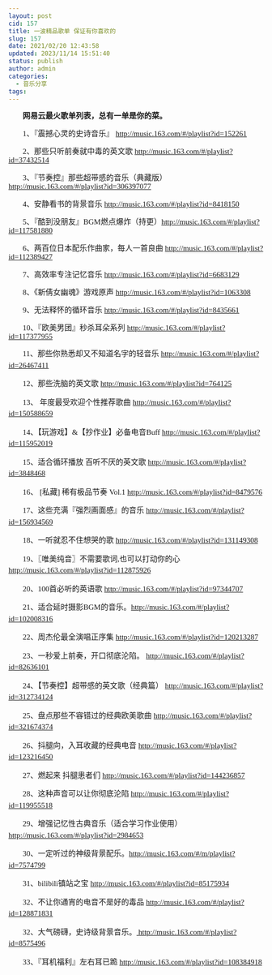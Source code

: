 ```yaml
---
layout: post
cid: 157
title: 一波精品歌单 保证有你喜欢的
slug: 157
date: 2021/02/20 12:43:58
updated: 2023/11/14 15:51:40
status: publish
author: admin
categories: 
  - 音乐分享
tags: 
---
```



<div alt="潮男心博客 www.cnx0.com" >
				<div id="arctext">
	<p style="text-indent:2em;">
		<span style="font-size:15px;font-family:'Microsoft YaHei';"><strong>网易云最火歌单列表，总有一单是你的菜。</strong></span> 
	</p>
	<p style="text-indent:2em;">
		<span style="font-size:15px;font-family:'Microsoft YaHei';">1、『震撼心灵的史诗音乐』 <a href="http://music.163.com/#/playlist?id=152261" target="_blank">http://music.163.com/#/playlist?id=152261</a></span> 
	</p>
	<p style="text-indent:2em;">
		<span style="font-size:15px;font-family:'Microsoft YaHei';">2、那些只听前奏就中毒的英文歌 <a href="http://music.163.com/#/playlist?id=37432514" target="_blank">http://music.163.com/#/playlist?id=37432514</a><br></span> 
	</p>
	<p style="text-indent:2em;">
		<span style="font-size:15px;font-family:'Microsoft YaHei';">3、『节奏控』那些超带感的音乐（典藏版）<a href="http://music.163.com/#/playlist?id=306397077" target="_blank">http://music.163.com/#/playlist?id=306397077</a></span> 
	</p>
	<p style="text-indent:2em;">
		<span style="font-size:15px;font-family:'Microsoft YaHei';">4、安静看书的背景音乐 <a href="http://music.163.com/#/playlist?id=8418150" target="_blank">http://music.163.com/#/playlist?id=8418150</a></span> 
	</p>
	<p style="text-indent:2em;">
		<span style="font-size:15px;font-family:'Microsoft YaHei';">5、『酷到没朋友』BGM燃点爆炸（持更）<a href="http://music.163.com/#/playlist?id=117581880" target="_blank">http://music.163.com/#/playlist?id=117581880</a></span> 
	</p>
	<p style="text-indent:2em;">
		<span style="font-size:15px;font-family:'Microsoft YaHei';">6、两百位日本配乐作曲家，每人一首良曲 <a href="http://music.163.com/#/playlist?id=112389427" target="_blank">http://music.163.com/#/playlist?id=112389427</a></span> 
	</p>
	<p style="text-indent:2em;">
		<span style="font-size:15px;font-family:'Microsoft YaHei';">7、高效率专注记忆音乐 <a href="http://music.163.com/#/playlist?id=6683129" target="_blank">http://music.163.com/#/playlist?id=6683129</a></span> 
	</p>
	<p style="text-indent:2em;">
		<span style="font-size:15px;font-family:'Microsoft YaHei';">8、《新倩女幽魂》游戏原声 <a href="http://music.163.com/#/playlist?id=1063308" target="_blank">http://music.163.com/#/playlist?id=1063308</a></span> 
	</p>
	<p style="text-indent:2em;">
		<span style="font-size:15px;font-family:'Microsoft YaHei';">9、无法释怀的循环音乐 <a href="http://music.163.com/#/playlist?id=8435661" target="_blank">http://music.163.com/#/playlist?id=8435661</a></span> 
	</p>
	<p style="text-indent:2em;">
		<span style="font-size:15px;font-family:'Microsoft YaHei';">10、『欧美男团』秒杀耳朵系列 <a href="http://music.163.com/#/playlist?id=117377955" target="_blank">http://music.163.com/#/playlist?id=117377955</a></span> 
	</p>
	<p style="text-indent:2em;">
		<span style="font-family:'Microsoft YaHei';font-size:15px;line-height:22.5px;text-indent:24px;white-space:normal;">11、那些你熟悉却又不知道名字的轻音乐 <a href="http://music.163.com/#/playlist?id=26467411" target="_blank">http://music.163.com/#/playlist?id=26467411</a></span> 
	</p>
	<p style="text-indent:2em;">
		<span style="font-family:'Microsoft YaHei';font-size:15px;line-height:22.5px;text-indent:24px;white-space:normal;">12、那些洗脑的英文歌 <a href="http://music.163.com/#/playlist?id=764125" target="_blank">http://music.163.com/#/playlist?id=764125</a></span> 
	</p>
	<p style="text-indent:2em;">
		<span style="font-family:'Microsoft YaHei';font-size:15px;line-height:22.5px;text-indent:24px;white-space:normal;">13、&#160;年度最受欢迎个性推荐歌曲 <a href="http://music.163.com/#/playlist?id=150588659" target="_blank">http://music.163.com/#/playlist?id=150588659</a></span> 
	</p>
	<p style="text-indent:2em;">
		<span style="font-family:'Microsoft YaHei';font-size:15px;line-height:22.5px;text-indent:24px;white-space:normal;">14、【玩游戏】&amp;【抄作业】必备电音Buff <a href="http://music.163.com/#/playlist?id=115952019" target="_blank">http://music.163.com/#/playlist?id=115952019</a></span> 
	</p>
	<p style="text-indent:2em;">
		<span style="font-family:'Microsoft YaHei';font-size:15px;line-height:22.5px;text-indent:24px;white-space:normal;">15、适合循环播放 百听不厌的英文歌 <a href="http://music.163.com/#/playlist?id=3848468" target="_blank">http://music.163.com/#/playlist?id=3848468</a></span> 
	</p>
	<p style="text-indent:2em;">
		<span style="font-family:'Microsoft YaHei';font-size:15px;line-height:22.5px;text-indent:24px;white-space:normal;">16、&#160;[私藏] 稀有极品节奏 Vol.1 <a href="http://music.163.com/#/playlist?id=8479576" target="_blank">http://music.163.com/#/playlist?id=8479576</a></span> 
	</p>
	<p style="text-indent:2em;">
		<span style="font-family:'Microsoft YaHei';font-size:15px;line-height:22.5px;text-indent:24px;white-space:normal;">17、这些充满『强烈画面感』的音乐 <a href="http://music.163.com/#/playlist?id=156934569" target="_blank">http://music.163.com/#/playlist?id=156934569</a></span> 
	</p>
	<p style="text-indent:2em;">
		<span style="font-family:'Microsoft YaHei';font-size:15px;line-height:22.5px;text-indent:24px;white-space:normal;">18、一听就忍不住想哭的歌 <a href="http://music.163.com/#/playlist?id=131149308" target="_blank">http://music.163.com/#/playlist?id=131149308</a></span> 
	</p>
	<p style="text-indent:2em;">
		<span style="font-family:'Microsoft YaHei';font-size:15px;line-height:22.5px;text-indent:24px;white-space:normal;">19、〖唯美纯音〗不需要歌词,也可以打动你的心 <a href="http://music.163.com/#/playlist?id=112875926" target="_blank">http://music.163.com/#/playlist?id=112875926</a></span> 
	</p>
	<p style="text-indent:2em;">
		<span style="font-family:'Microsoft YaHei';font-size:15px;line-height:22.5px;text-indent:24px;white-space:normal;">20、100首必听的英语歌 <a href="http://music.163.com/#/playlist?id=97344707" target="_blank">http://music.163.com/#/playlist?id=97344707</a></span> 
	</p>
	<p style="text-indent:2em;">
		<span style="font-family:'Microsoft YaHei';font-size:15px;line-height:22.5px;text-indent:24px;white-space:normal;">21、适合延时摄影BGM的音乐。<a href="http://music.163.com/#/playlist?id=102008316" target="_blank">http://music.163.com/#/playlist?id=102008316</a></span> 
	</p>
	<p style="text-indent:2em;">
		<span style="font-family:'Microsoft YaHei';font-size:15px;line-height:22.5px;text-indent:24px;white-space:normal;">22、周杰伦最全演唱正序集 <a href="http://music.163.com/#/playlist?id=120213287" target="_blank">http://music.163.com/#/playlist?id=120213287</a></span> 
	</p>
	<p style="text-indent:2em;">
		<span style="font-family:'Microsoft YaHei';font-size:15px;line-height:22.5px;text-indent:24px;white-space:normal;">23、一秒爱上前奏，开口彻底沦陷。 <a href="http://music.163.com/#/playlist?id=82636101" target="_blank">http://music.163.com/#/playlist?id=82636101</a></span> 
	</p>
	<p style="text-indent:2em;">
		<span style="font-family:'Microsoft YaHei';font-size:15px;line-height:22.5px;text-indent:24px;white-space:normal;">24、【节奏控】超带感的英文歌（经典篇） <a href="http://music.163.com/#/playlist?id=312734124" target="_blank">http://music.163.com/#/playlist?id=312734124</a></span> 
	</p>
	<p style="text-indent:2em;">
		<span style="font-family:'Microsoft YaHei';font-size:15px;line-height:22.5px;text-indent:24px;white-space:normal;">25、盘点那些不容错过的经典欧美歌曲 <a href="http://music.163.com/#/playlist?id=321674374" target="_blank">http://music.163.com/#/playlist?id=321674374</a></span> 
	</p>
	<p style="text-indent:2em;">
		<span style="font-family:'Microsoft YaHei';font-size:15px;line-height:22.5px;text-indent:24px;white-space:normal;">26、抖腿向，入耳收藏的经典电音 <a href="http://music.163.com/#/playlist?id=123216450" target="_blank">http://music.163.com/#/playlist?id=123216450</a></span> 
	</p>
	<p style="text-indent:2em;">
		<span style="font-family:'Microsoft YaHei';font-size:15px;line-height:22.5px;text-indent:24px;white-space:normal;">27、燃起来 抖腿患者们 <a href="http://music.163.com/#/playlist?id=144236857" target="_blank">http://music.163.com/#/playlist?id=144236857</a></span> 
	</p>
	<p style="text-indent:2em;">
		<span style="font-family:'Microsoft YaHei';font-size:15px;line-height:22.5px;text-indent:24px;white-space:normal;">28、这种声音可以让你彻底沦陷 <a href="http://music.163.com/#/playlist?id=119955518" target="_blank">http://music.163.com/#/playlist?id=119955518</a></span> 
	</p>
	<p style="text-indent:2em;">
		<span style="font-family:'Microsoft YaHei';font-size:15px;line-height:22.5px;text-indent:24px;white-space:normal;">29、增强记忆性古典音乐（适合学习作业使用） <a href="http://music.163.com/#/playlist?id=2984653" target="_blank">http://music.163.com/#/playlist?id=2984653</a></span> 
	</p>
	<p style="text-indent:2em;">
		<span style="font-family:'Microsoft YaHei';font-size:15px;line-height:22.5px;text-indent:24px;white-space:normal;">30、一定听过的神级背景配乐。<a href="http://music.163.com/#/m/playlist?id=7574799" target="_blank">http://music.163.com/#/m/playlist?id=7574799</a></span> 
	</p>
	<p style="text-indent:2em;">
		<span style="font-family:'Microsoft YaHei';font-size:15px;line-height:22.5px;text-indent:24px;white-space:normal;">31、bilibili镇站之宝 <a href="http://music.163.com/#/playlist?id=85175934" target="_blank">http://music.163.com/#/playlist?id=85175934</a></span> 
	</p>
	<p style="text-indent:2em;">
		<span style="font-family:'Microsoft YaHei';font-size:15px;line-height:22.5px;text-indent:24px;white-space:normal;">32、不让你通宵的电音不是好的毒品&#160;<a href="http://music.163.com/#/playlist?id=128871831" target="_blank">http://music.163.com/#/playlist?id=128871831</a></span> 
	</p>
	<p style="text-indent:2em;">
		<span style="font-family:'Microsoft YaHei';font-size:15px;line-height:22.5px;text-indent:24px;white-space:normal;">32、</span><span style="font-family:'Microsoft YaHei';font-size:15px;line-height:22.5px;text-indent:24px;white-space:normal;">大气磅礴，史诗级背景音乐。<a href="http://music.163.com/#/playlist?id=8575496" target="_blank"> http://music.163.com/#/playlist?id=8575496</a></span> 
	</p>
	<p style="text-indent:2em;">
		<span style="font-family:'Microsoft YaHei';font-size:15px;line-height:22.5px;text-indent:24px;white-space:normal;">33、『耳机福利』左右耳已跪 <a href="http://music.163.com/#/playlist?id=108384918" target="_blank">http://music.163.com/#/playlist?id=108384918</a></span> 
	</p>
</div>			</div>
			